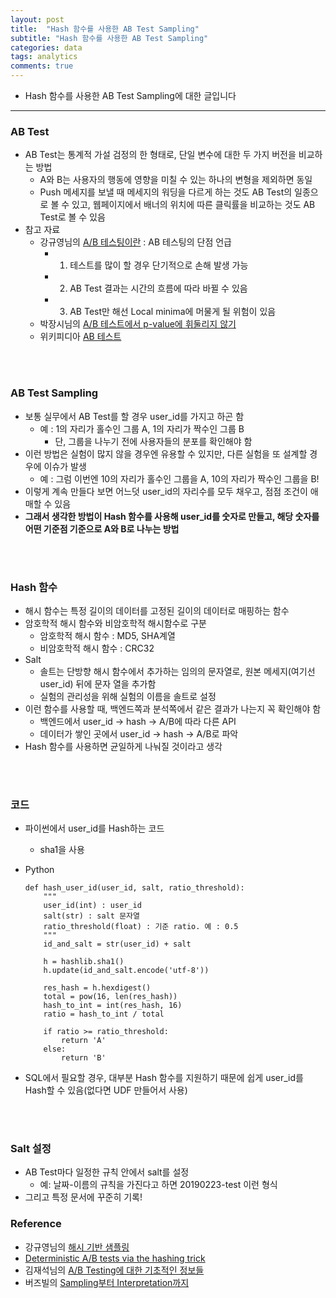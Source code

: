 ```yaml
---
layout: post
title:  "Hash 함수를 사용한 AB Test Sampling"
subtitle: "Hash 함수를 사용한 AB Test Sampling"
categories: data
tags: analytics
comments: true
---
```


- Hash 함수를 사용한 AB Test Sampling에 대한 글입니다

---

### AB Test
- AB Test는 통계적 가설 검정의 한 형태로, 단일 변수에 대한 두 가지 버전을 비교하는 방법
	- A와 B는 사용자의 행동에 영향을 미칠 수 있는 하나의 변형을 제외하면 동일
	- Push 메세지를 보낼 때 메세지의 워딩을 다르게 하는 것도 AB Test의 일종으로 볼 수 있고, 웹페이지에서 배너의 위치에 따른 클릭률을 비교하는 것도 AB Test로 볼 수 있음
- 참고 자료
	- 강규영님의 [A/B 테스팅이란](https://boxnwhis.kr/2015/01/29/a_b_testing.html) : AB 테스팅의 단점 언급
		- 1) 테스트를 많이 할 경우 단기적으로 손해 발생 가능
		- 2) AB Test 결과는 시간의 흐름에 따라 바뀔 수 있음
		- 3) AB Test만 해선 Local minima에 머물게 될 위험이 있음 
	- 박장시님의 [A/B 테스트에서 p-value에 휘둘리지 않기](https://boxnwhis.kr/2016/04/15/dont_be_overwhelmed_by_pvalue.html)
	- 위키피디아 [AB 테스트](https://ko.wikipedia.org/wiki/A/B_%ED%85%8C%EC%8A%A4%ED%8A%B8)


<br/>
<br/>

### AB Test Sampling
- 보통 실무에서 AB Test를 할 경우 user_id를 가지고 하곤 함
	- 예 : 1의 자리가 홀수인 그룹 A, 1의 자리가 짝수인 그룹 B
		- 단, 그룹을 나누기 전에 사용자들의 분포를 확인해야 함
- 이런 방법은 실험이 많지 않을 경우엔 유용할 수 있지만, 다른 실험을 또 설계할 경우에 이슈가 발생
	- 예 : 그럼 이번엔 10의 자리가 홀수인 그룹을 A, 10의 자리가 짝수인 그룹을 B!
- 이렇게 계속 만들다 보면 어느덧 user_id의 자리수를 모두 채우고, 점점 조건이 애매할 수 있음
- **그래서 생각한 방법이 Hash 함수를 사용해 user_id를 숫자로 만들고, 해당 숫자를 어떤 기준점 기준으로 A와 B로 나누는 방법**

<br/>
<br/>

### Hash 함수
- 해시 함수는 특정 길이의 데이터를 고정된 길이의 데이터로 매핑하는 함수
- 암호학적 해시 함수와 비암호학적 해시함수로 구분   
	- 암호학적 해시 함수 : MD5, SHA계열
	- 비암호학적 해시 함수 : CRC32
- Salt
	- 솔트는 단방향 해시 함수에서 추가하는 임의의 문자열로, 원본 메세지(여기선 user_id) 뒤에 문자 열을 추가함
	- 실험의 관리성을 위해 실험의 이름을 솔트로 설정
- 이런 함수를 사용할 때, 백엔드쪽과 분석쪽에서 같은 결과가 나는지 꼭 확인해야 함
	- 백엔드에서 user_id -> hash -> A/B에 따라 다른 API
	- 데이터가 쌓인 곳에서 user_id -> hash -> A/B로 파악
- Hash 함수를 사용하면 균일하게 나눠질 것이라고 생각

<br/>
<br/>

### 코드
- 파이썬에서 user_id를 Hash하는 코드
	- sha1을 사용
- Python
	
	```
	def hash_user_id(user_id, salt, ratio_threshold):
		"""
		user_id(int) : user_id
		salt(str) : salt 문자열
		ratio_threshold(float) : 기준 ratio. 예 : 0.5
		"""
		id_and_salt = str(user_id) + salt
		
		h = hashlib.sha1()
		h.update(id_and_salt.encode('utf-8'))
		
		res_hash = h.hexdigest()
		total = pow(16, len(res_hash))
		hash_to_int = int(res_hash, 16)
		ratio = hash_to_int / total

		if ratio >= ratio_threshold:
			return 'A'
		else:
			return 'B'
	```

- SQL에서 필요할 경우, 대부분 Hash 함수를 지원하기 때문에 쉽게 user_id를 Hash할 수 있음(없다면 UDF 만들어서 사용)

<br/>
<br/>

### Salt 설정
- AB Test마다 일정한 규칙 안에서 salt를 설정
	- 예: 날짜-이름의 규칙을 가진다고 하면 20190223-test 이런 형식 
- 그리고 특정 문서에 꾸준히 기록!


### Reference
- 강규영님의 [해시 기반 샘플링](https://boxnwhis.kr/2014/12/13/Hash-based_sampling.html)
- [Deterministic A/B tests via the hashing trick](https://medium.com/simpl-under-the-hood/deterministic-a-b-tests-via-the-hashing-trick-d1ea49483202)
- 김재석님의 [A/B Testing에 대한 기초적인 정보들](https://spoqa.github.io/2012/05/15/ab-testing-basic.html)
- 버즈빌의 [Sampling부터 Interpretation까지](https://www.buzzvil.com/ko/2018/06/14/tech-industry-a-b-testing-sampling%EB%B6%80%ED%84%B0-interpretation%EA%B9%8C%EC%A7%80/)
